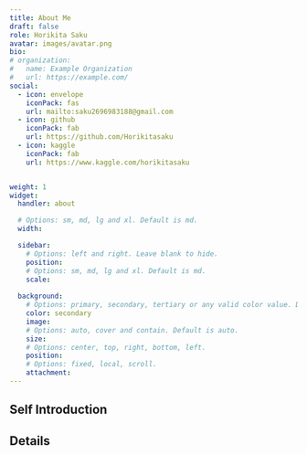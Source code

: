 ```yaml
---
title: About Me
draft: false
role: Horikita Saku
avatar: images/avatar.png
bio: 
# organization:
#   name: Example Organization
#   url: https://example.com/
social:
  - icon: envelope
    iconPack: fas
    url: mailto:saku2696983188@gmail.com
  - icon: github
    iconPack: fab
    url: https://github.com/Horikitasaku
  - icon: kaggle
    iconPack: fab
    url: https://www.kaggle.com/horikitasaku


weight: 1
widget:
  handler: about

  # Options: sm, md, lg and xl. Default is md.
  width:

  sidebar:
    # Options: left and right. Leave blank to hide.
    position:
    # Options: sm, md, lg and xl. Default is md.
    scale:
  
  background:
    # Options: primary, secondary, tertiary or any valid color value. Default is primary.
    color: secondary
    image:
    # Options: auto, cover and contain. Default is auto.
    size:
    # Options: center, top, right, bottom, left.
    position:
    # Options: fixed, local, scroll.
    attachment: 
---
```


## Self Introduction


## Details  

